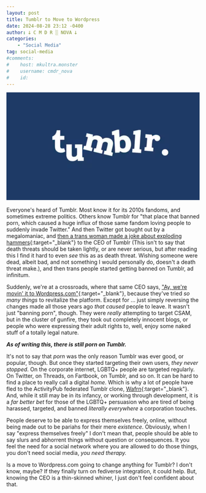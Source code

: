 ```yaml
---
layout: post
title: Tumblr to Move to Wordpress
date: 2024-08-28 23:12 -0400
author: 𐕣 C M D R ░ NOVA 𐕣
categories:
    - "Social Media"
tag: social-media
#comments:
#    host: mkultra.monster
#    username: cmdr_nova
#    id: 
---
```


![photo of the tumblr logo with white text and a blue background](/img/posts/tumblr/tumblr_logo.png)

Everyone's heard of Tumblr. Most know it for its 2010s fandoms, and sometimes extreme politics. Others know Tumblr for "that place that banned porn, which caused a huge influx of those same fandom loving people to suddenly invade Twitter." And then Twitter got bought out by a megalomaniac, and [then a trans woman made a joke about exploding hammers](https://www.reddit.com/r/CuratedTumblr/comments/1avbp78/tumblr_bans_trans_woman_over_looney_toonslevel/){:target="_blank"} to the CEO of Tumblr (This isn't to say that death threats should be taken lightly, or are never serious, but after reading this I find it hard to even *see* this as as death threat. Wishing someone were dead, albeit bad, and not something I would personally do, doesn't a death threat make.), and then trans people started getting banned on Tumblr, ad infinitum.

Suddenly, we're at a crossroads, where that same CEO says, ["Ay, we're movin' it to Wordpress.com"](https://www.theverge.com/2024/8/28/24230587/tumblr-move-blogs-wordpress-automattic){:target="_blank"}, because they've tried *so many things* to revitalize the platform. Except for ... just simply reversing the changes made all those years ago *that caused* people to leave. It wasn't just "banning porn", though. They were *really* attempting to target CSAM, but in the cluster of gunfire, they took out completely innocent blogs, or people who were expressing their adult rights to, well, enjoy some naked stuff of a totally legal nature.

***As of writing this, there is still porn on Tumblr.***

It's not to say that *porn* was the only reason Tumblr was ever good, or popular, though. But once they started targeting their own users, *they never stopped*. On the corporate internet, LGBTQ+ people are targeted regularly. On Twitter, on Threads, on Fartbook, on Tumblr, and so on. It can be hard to find a place to really call a digital *home*. Which is why a lot of people have fled to the ActivityPub federated Tumblr clone, [Wafrn](https://app.wafrn.net){:target="_blank"}. And, while it still may be in its infancy, or working through development, it is a *far better bet* for those of the LGBTQ+ persuasion who are tired of being harassed, targeted, and banned *literally everywhere* a corporation touches.

People deserve to be able to express themselves freely, online, without being made out to be pariahs for their mere *existence*. Obviously, when I say "express themselves freely" I don't mean that, people should be able to say slurs and abhorrent things without question or consequences. It you feel the need for a social network where you are allowed to do those things, you don't need social media, *you need therapy.*

Is a move to Wordpress.com going to change anything for Tumblr? I don't know, maybe? If they finally turn on fediverse integration, it could help. But, knowing the CEO is a thin-skinned whiner, I just don't feel confident about that.